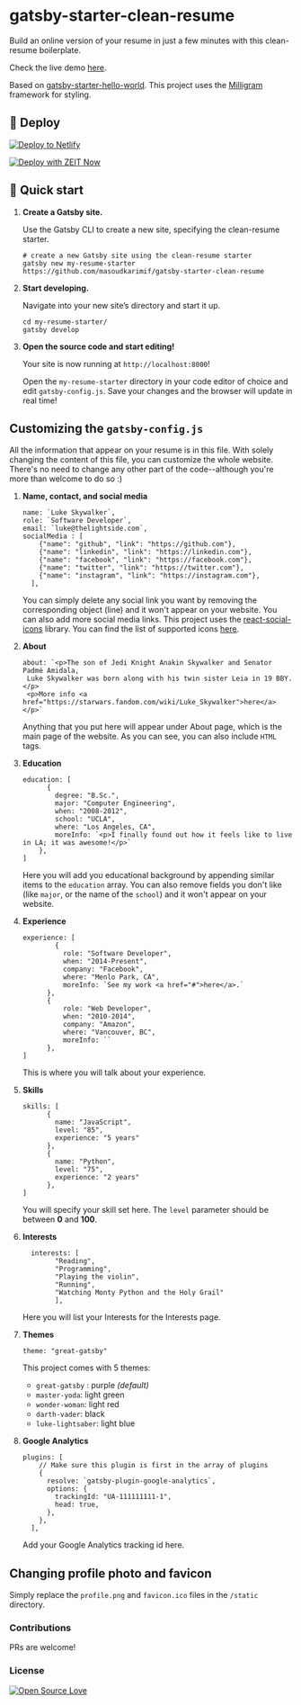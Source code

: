 # gatsby-starter-clean-resume

Build an online version of your resume in just a few minutes with this clean-resume boilerplate.

Check the live demo [here](https://gatsby-starter-clean-resume.netlify.com/).

Based on [gatsby-starter-hello-world](https://github.com/gatsbyjs/gatsby-starter-hello-world). This project uses the [Milligram](https://github.com/milligram/milligram) framework for styling.


## 💫 Deploy

[![Deploy to Netlify](https://www.netlify.com/img/deploy/button.svg)](https://app.netlify.com/start/deploy?repository=https://github.com/masoudkarimif/gatsby-starter-clean-resume)

[![Deploy with ZEIT Now](https://zeit.co/button)](https://zeit.co/import/project?template=https://github.com/masoudkarimif/gatsby-starter-clean-resume)

## 🚀 Quick start

1.  **Create a Gatsby site.**

    Use the Gatsby CLI to create a new site, specifying the clean-resume starter.

    ```shell
    # create a new Gatsby site using the clean-resume starter
    gatsby new my-resume-starter https://github.com/masoudkarimif/gatsby-starter-clean-resume
    ```

1.  **Start developing.**

    Navigate into your new site’s directory and start it up.

    ```shell
    cd my-resume-starter/
    gatsby develop
    ```

1.  **Open the source code and start editing!**

    Your site is now running at `http://localhost:8000`!


    Open the `my-resume-starter` directory in your code editor of choice and edit `gatsby-config.js`. Save your changes and the browser will update in real time!

## Customizing the `gatsby-config.js`

All the information that appear on your resume is in this file. With solely changing the content of this file, you can customize the whole website. There's no need to change any other part of the code--although you're more than welcome to do so :)

1. **Name, contact, and social media**
	```shell
	name: `Luke Skywalker`,
	role: `Software Developer`,
	email: `luke@thelightside.com`,
	socialMedia : [
	    {"name": "github", "link": "https://github.com"},
	    {"name": "linkedin", "link": "https://linkedin.com"},
	    {"name": "facebook", "link": "https://facebook.com"},
	    {"name": "twitter", "link": "https://twitter.com"},
	    {"name": "instagram", "link": "https://instagram.com"},
	  ],
	```
	You can simply delete any social link you want by removing the corresponding object (line) and it won't appear on your website. You can also add more social media links. This project uses the [react-social-icons](https://www.npmjs.com/package/react-social-icons) library. You can find the list of supported icons [here](http://jaketrent.github.io/react-social-icons/).


2. **About**
	```shell
	about: `<p>The son of Jedi Knight Anakin Skywalker and Senator Padmé Amidala,
	 Luke Skywalker was born along with his twin sister Leia in 19 BBY.</p>
	 <p>More info <a href="https://starwars.fandom.com/wiki/Luke_Skywalker">here</a></p>`
	```
	Anything that you put here will appear under About page, which is the main page of the website. As you can see, you can also include `HTML` tags.


3. **Education**
	```shell
	education: [
	      {
	        degree: "B.Sc.",
	        major: "Computer Engineering",
	        when: "2008-2012",
	        school: "UCLA",
	        where: "Los Angeles, CA",
	        moreInfo: `<p>I finally found out how it feels like to live in LA; it was awesome!</p>`
	    },
	]
	```
	Here you will add you educational background by appending similar items to the `education` array. You can also remove fields you don't like (like `major`, or the name of the `school`) and it won't appear on your website.


4. **Experience**
	```shell
	experience: [
	        {
	          role: "Software Developer",
	          when: "2014-Present",
	          company: "Facebook",
	          where: "Menlo Park, CA",
	          moreInfo: `See my work <a href="#">here</a>.`
	      },
	      {
	          role: "Web Developer",
	          when: "2010-2014",
	          company: "Amazon",
	          where: "Vancouver, BC",
	          moreInfo: ``
	      },
	]
	```
	This is where you will talk about your experience.


5. **Skills**
	```shell
	skills: [
	      {
	        name: "JavaScript",
	        level: "85",
	        experience: "5 years"
	      },
	      {
	        name: "Python",
	        level: "75",
	        experience: "2 years"
	      },
	]
	```
	You will specify your skill set here. The `level` parameter should be between **0** and **100**.


6. **Interests**
	```shell
	  interests: [
		    "Reading",
		    "Programming",
		    "Playing the violin",
		    "Running",
		    "Watching Monty Python and the Holy Grail"
		    ],
	```
	Here you will list your Interests for the Interests page.


7. **Themes**
	```shell
	theme: "great-gatsby"
	```
	This project comes with 5 themes:

	- `great-gatsby` : purple _(default)_
	- `master-yoda`: light green
	- `wonder-woman`: light red
	- `darth-vader`: black
	- `luke-lightsaber`: light blue


7. **Google Analytics**
	```shell
    plugins: [
        // Make sure this plugin is first in the array of plugins
        {
          resolve: `gatsby-plugin-google-analytics`,
          options: {
            trackingId: "UA-111111111-1",
            head: true,
          },
        },
      ],
	```
	Add your Google Analytics tracking id here.


## Changing profile photo and favicon
Simply replace the `profile.png` and `favicon.ico` files in the `/static` directory.


### Contributions
PRs are welcome!


### License
[![Open Source Love](https://badges.frapsoft.com/os/mit/mit.svg?v=102)](LICENSE)
